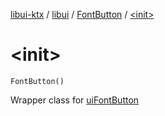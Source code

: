 [libui-ktx](../../index.md) / [libui](../index.md) / [FontButton](index.md) / [&lt;init&gt;](./-init-.md)

# &lt;init&gt;

`FontButton()`

Wrapper class for [uiFontButton](../ui-font-button.md)

